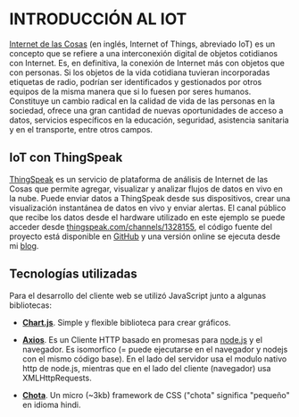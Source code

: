 # INTRODUCCIÓN AL IOT

[Internet de las Cosas](https://es.wikipedia.org/wiki/Internet_de_las_cosas) (en inglés, Internet of Things, abreviado IoT) es un concepto que se refiere a una interconexión digital de objetos cotidianos con Internet. Es, en definitiva, la conexión de Internet más con objetos que con personas. Si los objetos de la vida cotidiana tuvieran incorporadas etiquetas de radio, podrían ser identificados y gestionados por otros equipos de la misma manera que si lo fuesen por seres humanos.​
Constituye un cambio radical en la calidad de vida de las personas en la sociedad, ofrece una gran cantidad de nuevas oportunidades de acceso a datos, servicios específicos en la educación, seguridad, asistencia sanitaria y en el transporte, entre otros campos.

## IoT con ThingSpeak

[ThingSpeak](https://thingspeak.com/) es un servicio de plataforma de análisis de Internet de las Cosas que permite agregar, visualizar y analizar flujos de datos en vivo en la nube. Puede enviar datos a ThingSpeak desde sus dispositivos, crear una visualización instantánea de datos en vivo y enviar alertas.
El canal público que recibe los datos desde el hardware utilizado en este ejemplo se puede acceder desde [thingspeak.com/channels/1328155](https://thingspeak.com/channels/1328155), el código fuente del proyecto está disponible en [GitHub](https://github.com/lmtreser/iot-thingspeak) y una versión online se ejecuta desde mi [blog](https://www.automatismos-mdq.com.ar/blog/tools/iot/).

## Tecnologías utilizadas

Para el desarrollo del cliente web se utilizó JavaScript junto a algunas bibliotecas:

* **[Chart.js](https://www.chartjs.org/)**. Simple y flexible biblioteca para crear gráficos.

* **[Axios](https://axios-http.com/)**. Es un Cliente HTTP basado en promesas para [node.js](https://nodejs.org/) y el navegador. Es isomorfico (= puede ejecutarse en el navegador y nodejs con el mismo código base). En el lado del servidor usa el modulo nativo http de node.js, mientras que en el lado del cliente (navegador) usa XMLHttpRequests. 

* **[Chota](https://jenil.github.io/chota/)**. Un micro (~3kb) framework de CSS ("chota" significa "pequeño" en idioma hindi.
